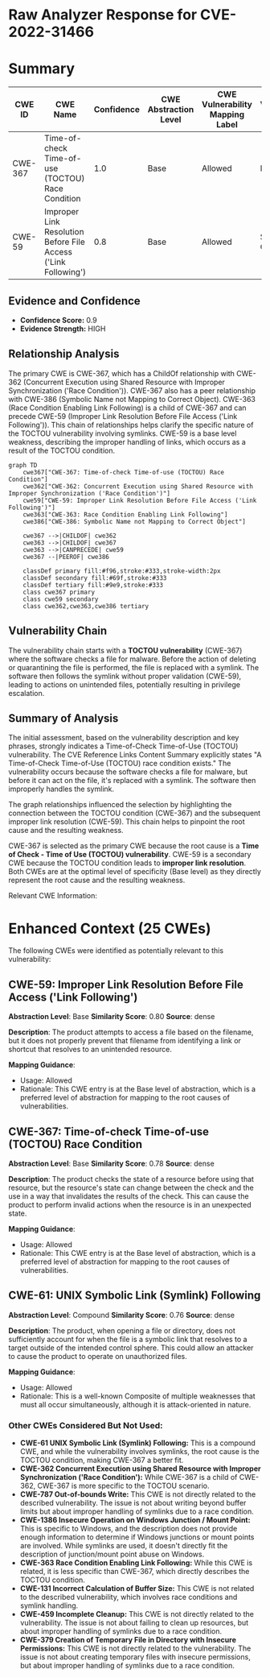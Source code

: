 # Raw Analyzer Response for CVE-2022-31466

# Summary
| CWE ID | CWE Name | Confidence | CWE Abstraction Level | CWE Vulnerability Mapping Label | CWE-Vulnerability Mapping Notes |
|---|---|---|---|---|---|
| CWE-367 | Time-of-check Time-of-use (TOCTOU) Race Condition | 1.0 | Base | Allowed | Primary CWE |
| CWE-59 | Improper Link Resolution Before File Access ('Link Following') | 0.8 | Base | Allowed | Secondary Candidate |

## Evidence and Confidence

*   **Confidence Score:** 0.9
*   **Evidence Strength:** HIGH

## Relationship Analysis
The primary CWE is CWE-367, which has a ChildOf relationship with CWE-362 (Concurrent Execution using Shared Resource with Improper Synchronization ('Race Condition')). CWE-367 also has a peer relationship with CWE-386 (Symbolic Name not Mapping to Correct Object). CWE-363 (Race Condition Enabling Link Following) is a child of CWE-367 and can precede CWE-59 (Improper Link Resolution Before File Access ('Link Following')). This chain of relationships helps clarify the specific nature of the TOCTOU vulnerability involving symlinks. CWE-59 is a base level weakness, describing the improper handling of links, which occurs as a result of the TOCTOU condition.

```mermaid
graph TD
    cwe367["CWE-367: Time-of-check Time-of-use (TOCTOU) Race Condition"]
    cwe362["CWE-362: Concurrent Execution using Shared Resource with Improper Synchronization ('Race Condition')"]
    cwe59["CWE-59: Improper Link Resolution Before File Access ('Link Following')"]
    cwe363["CWE-363: Race Condition Enabling Link Following"]
    cwe386["CWE-386: Symbolic Name not Mapping to Correct Object"]
    
    cwe367 -->|CHILDOF| cwe362
    cwe363 -->|CHILDOF| cwe367
    cwe363 -->|CANPRECEDE| cwe59
    cwe367 --|PEEROF| cwe386

    classDef primary fill:#f96,stroke:#333,stroke-width:2px
    classDef secondary fill:#69f,stroke:#333
    classDef tertiary fill:#9e9,stroke:#333
    class cwe367 primary
    class cwe59 secondary
    class cwe362,cwe363,cwe386 tertiary
```

## Vulnerability Chain
The vulnerability chain starts with a **TOCTOU vulnerability** (CWE-367) where the software checks a file for malware. Before the action of deleting or quarantining the file is performed, the file is replaced with a symlink. The software then follows the symlink without proper validation (CWE-59), leading to actions on unintended files, potentially resulting in privilege escalation.

## Summary of Analysis
The initial assessment, based on the vulnerability description and key phrases, strongly indicates a Time-of-Check Time-of-Use (TOCTOU) vulnerability. The CVE Reference Links Content Summary explicitly states "A Time-of-Check Time-of-Use (TOCTOU) race condition exists." The vulnerability occurs because the software checks a file for malware, but before it can act on the file, it's replaced with a symlink. The software then improperly handles the symlink.

The graph relationships influenced the selection by highlighting the connection between the TOCTOU condition (CWE-367) and the subsequent improper link resolution (CWE-59). This chain helps to pinpoint the root cause and the resulting weakness.

CWE-367 is selected as the primary CWE because the root cause is a **Time of Check - Time of Use (TOCTOU) vulnerability**. CWE-59 is a secondary CWE because the TOCTOU condition leads to **improper link resolution**. Both CWEs are at the optimal level of specificity (Base level) as they directly represent the root cause and the resulting weakness.

Relevant CWE Information:

# Enhanced Context (25 CWEs)
The following CWEs were identified as potentially relevant to this vulnerability:

## CWE-59: Improper Link Resolution Before File Access ('Link Following')
**Abstraction Level**: Base
**Similarity Score**: 0.80
**Source**: dense

**Description**:
The product attempts to access a file based on the filename, but it does not properly prevent that filename from identifying a link or shortcut that resolves to an unintended resource.

**Mapping Guidance**:
- Usage: Allowed
- Rationale: This CWE entry is at the Base level of abstraction, which is a preferred level of abstraction for mapping to the root causes of vulnerabilities.

## CWE-367: Time-of-check Time-of-use (TOCTOU) Race Condition
**Abstraction Level**: Base
**Similarity Score**: 0.78
**Source**: dense

**Description**:
The product checks the state of a resource before using that resource, but the resource's state can change between the check and the use in a way that invalidates the results of the check. This can cause the product to perform invalid actions when the resource is in an unexpected state.

**Mapping Guidance**:
- Usage: Allowed
- Rationale: This CWE entry is at the Base level of abstraction, which is a preferred level of abstraction for mapping to the root causes of vulnerabilities.

## CWE-61: UNIX Symbolic Link (Symlink) Following
**Abstraction Level**: Compound
**Similarity Score**: 0.76
**Source**: dense

**Description**:
The product, when opening a file or directory, does not sufficiently account for when the file is a symbolic link that resolves to a target outside of the intended control sphere. This could allow an attacker to cause the product to operate on unauthorized files.

**Mapping Guidance**:
- Usage: Allowed
- Rationale: This is a well-known Composite of multiple weaknesses that must all occur simultaneously, although it is attack-oriented in nature.

### Other CWEs Considered But Not Used:

*   **CWE-61 UNIX Symbolic Link (Symlink) Following:** This is a compound CWE, and while the vulnerability involves symlinks, the root cause is the TOCTOU condition, making CWE-367 a better fit.
*   **CWE-362 Concurrent Execution using Shared Resource with Improper Synchronization ('Race Condition'):** While CWE-367 is a child of CWE-362, CWE-367 is more specific to the TOCTOU scenario.
*   **CWE-787 Out-of-bounds Write:** This CWE is not directly related to the described vulnerability. The issue is not about writing beyond buffer limits but about improper handling of symlinks due to a race condition.
*   **CWE-1386 Insecure Operation on Windows Junction / Mount Point:** This is specific to Windows, and the description does not provide enough information to determine if Windows junctions or mount points are involved. While symlinks are used, it doesn't directly fit the description of junction/mount point abuse on Windows.
*   **CWE-363 Race Condition Enabling Link Following:** While this CWE is related, it is less specific than CWE-367, which directly describes the TOCTOU condition.
*   **CWE-131 Incorrect Calculation of Buffer Size:** This CWE is not related to the described vulnerability, which involves race conditions and symlink handling.
*   **CWE-459 Incomplete Cleanup:** This CWE is not directly related to the vulnerability. The issue is not about failing to clean up resources, but about improper handling of symlinks due to a race condition.
*   **CWE-379 Creation of Temporary File in Directory with Insecure Permissions:** This CWE is not directly related to the vulnerability. The issue is not about creating temporary files with insecure permissions, but about improper handling of symlinks due to a race condition.